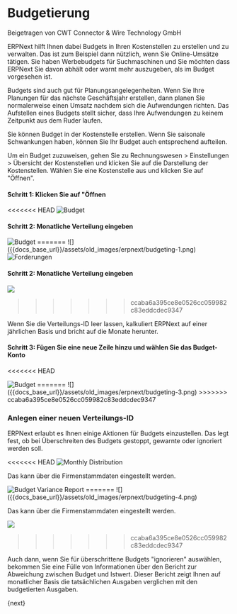# Budgetierung
<span class="text-muted contributed-by">Beigetragen von CWT Connector & Wire Technology GmbH</span>

ERPNext hilft Ihnen dabei Budgets in Ihren Kostenstellen zu erstellen und zu verwalten. Das ist zum Beispiel dann nützlich, wenn Sie Online-Umsätze tätigen. Sie haben Werbebudgets für Suchmaschinen und Sie möchten dass ERPNext Sie davon abhält oder warnt mehr auszugeben, als im Budget vorgesehen ist.

Budgets sind auch gut für Planungsangelegenheiten. Wenn Sie Ihre Planungen für das nächste Geschäftsjahr erstellen, dann planen Sie normalerweise einen Umsatz nachdem sich die Aufwendungen richten. Das Aufstellen eines Budgets stellt sicher, dass Ihre Aufwendungen zu keinem Zeitpunkt aus dem Ruder laufen.

Sie können Budget in der Kostenstelle erstellen. Wenn Sie saisonale Schwankungen haben, können Sie Ihr Budget auch entsprechend aufteilen.

Um ein Budget zuzuweisen, gehen Sie zu Rechnungswesen > Einstellungen > Übersicht der Kostenstellen und klicken Sie auf die Darstellung der Kostenstellen. Wählen Sie eine Kostenstelle aus und klicken Sie auf "Öffnen".

#### Schritt 1: Klicken Sie auf "Öffnen

<<<<<<< HEAD
<img class="screenshot" alt="Budget" src="/docs/assets/img/accounts/budgeting-cost-center.png">

#### Schritt 2: Monatliche Verteilung eingeben


<img class="screenshot" alt="Budget" src="/docs/assets/img/accounts/budget-account.png">
=======
![]({{docs_base_url}}/assets/old_images/erpnext/budgeting-1.png)  

<img alt="Forderungen" class="screenshot" src="{{docs_base_url}}/assets/img/accounts/accounts-receivable.png">

#### Schritt 2: Monatliche Verteilung eingeben

![]({{docs_base_url}}/assets/old_images/erpnext/budgeting-2-1.png)
>>>>>>> ccaba6a395ce8e0526cc059982c83eddcdec9347

Wenn Sie die Verteilungs-ID leer lassen, kalkuliert ERPNext auf einer jährlichen Basis und bricht auf die Monate herunter.

#### Schritt 3: Fügen Sie eine neue Zeile hinzu und wählen Sie das Budget-Konto

<<<<<<< HEAD

<img class="screenshot" alt="Budget" src="/docs/assets/img/accounts/budget-account.png"> 
=======
![]({{docs_base_url}}/assets/old_images/erpnext/budgeting-3.png)  
>>>>>>> ccaba6a395ce8e0526cc059982c83eddcdec9347

### Anlegen einer neuen Verteilungs-ID

ERPNext erlaubt es Ihnen einige Aktionen für Budgets einzustellen. Das legt fest, ob bei Überschreiten des Budgets gestoppt, gewarnte oder ignoriert werden soll.

<<<<<<< HEAD
<img class="screenshot" alt="Monthly Distribution" src="/docs/assets/img/accounts/monthly-budget-distribution.png">

Das kann über die Firmenstammdaten eingestellt werden.

<img class="screenshot" alt="Budget Variance Report" src="/docs/assets/img/accounts/budget-variance-report.png">
=======
![]({{docs_base_url}}/assets/old_images/erpnext/budgeting-4.png)

Das kann über die Firmenstammdaten eingestellt werden.

![]({{docs_base_url}}/assets/old_images/erpnext/budgeting-4-1.png)  
>>>>>>> ccaba6a395ce8e0526cc059982c83eddcdec9347

Auch dann, wenn Sie für überschrittene Budgets "ignorieren" auswählen, bekommen Sie eine Fülle von Informationen über den Bericht zur Abweichung zwischen Budget und Istwert. Dieser Bericht zeigt Ihnen auf monatlicher Basis die tatsächlichen Ausgaben verglichen mit den budgetierten Ausgaben.

{next}
